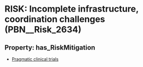# RISK: __Incomplete infrastructure, coordination challenges__ (PBN__Risk_2634)

## Property: has_RiskMitigation

* [Pragmatic clinical trials](PBN__Mitigation_571)

